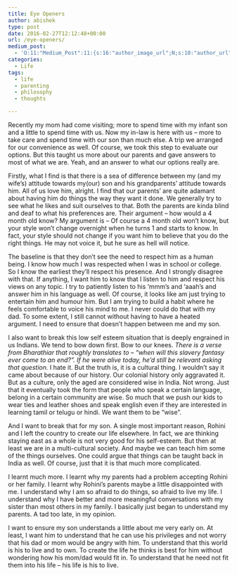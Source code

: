 ```yaml
---
title: Eye Openers
author: abishek
type: post
date: 2016-02-27T12:12:48+00:00
url: /eye-openers/
medium_post:
  - 'O:11:"Medium_Post":11:{s:16:"author_image_url";N;s:10:"author_url";N;s:11:"byline_name";N;s:12:"byline_email";N;s:10:"cross_link";s:3:"yes";s:2:"id";N;s:21:"follower_notification";s:3:"yes";s:7:"license";s:19:"all-rights-reserved";s:14:"publication_id";s:2:"-1";s:6:"status";s:8:"unlisted";s:3:"url";N;}'
categories:
  - Life
tags:
  - life
  - parenting
  - philosophy
  - thoughts

---
```

Recently my mom had come visiting; more to spend time with my infant son and a little to spend time with us. Now my in-law is here with us &#8211; more to take care and spend time with our son than much else. A trip we arranged for our convenience as well. Of course, we took this step to evaluate our options. But this taught us more about our parents and gave answers to most of what we are. Yeah, and an answer to what our options really are.

Firstly, what I find is that there is a sea of difference between my (and my wife&#8217;s) attitude towards my(our) son and his grandparents&#8217; attitude towards him. All of us love him, alright. I find that our parents&#8217; are quite adamant about having him do things the way they want it done. We generally try to see what he likes and suit ourselves to that. Both the parents are kinda blind and deaf to what his preferences are. Their argument &#8211; how would a 4 month old know? My argument is &#8211; Of course a 4 month old won&#8217;t know, but your style won&#8217;t change overnight when he turns 1 and starts to know. In fact, your style should not change if you want him to believe that you do the right things. He may not voice it, but he sure as hell will notice.

The baseline is that they don&#8217;t see the need to respect him as a human being. I know how much I was respected when I was in school or college. So I know the earliest they&#8217;ll respect his presence. And I strongly disagree with that. If anything, I want him to know that I listen to him and respect his views on any topic. I try to patiently listen to his &#8216;mmm&#8217;s and &#8216;aaah&#8217;s and answer him in his language as well. Of course, it looks like am just trying to entertain him and humour him. But I am trying to build a habit where he feels comfortable to voice his mind to me. I never could do that with my dad. To some extent, I still cannot without having to have a heated argument. I need to ensure that doesn&#8217;t happen between me and my son. 

I also want to break this low self esteem situation that is deeply engrained in us Indians. We tend to bow down first. Bow to our knees. _There is a verse from Bharathiar that roughly translates to &#8211; &#8220;when will this slavery fantasy ever come to an end?&#8221;. If he were alive today, he&#8217;d still be relevant asking that question._ I hate it. But the truth is, it is a cultural thing. I wouldn&#8217;t say it came about because of our history. Our colonial history only aggravated it. But as a culture, only the aged are considered wise in India. Not wrong. Just that it eventually took the form that people who speak a certain language, belong in a certain community are wise. So much that we push our kids to wear ties and leather shoes and speak english even if they are interested in learning tamil or telugu or hindi. We want them to be &#8220;wise&#8221;. 

And I want to break that for my son. A single most important reason, Rohini and I left the country to create our life elsewhere. In fact, we are thinking staying east as a whole is not very good for his self-esteem. But then at least we are in a multi-cultural society. And maybe we can teach him some of the things ourselves. One could argue that things can be taught back in India as well. Of course, just that it is that much more complicated.

I learnt much more. I learnt why my parents had a problem accepting Rohini or her family. I learnt why Rohini&#8217;s parents maybe a little disappointed with me. I understand why I am so afraid to do things, so afraid to live my life. I understand why I have better and more meaningful conversations with my sister than most others in my family. I basically just began to understand my parents. A tad too late, in my opinion.

I want to ensure my son understands a little about me very early on. At least, I want him to understand that he can use his privileges and not worry that his dad or mom would be angry with him. To understand that this world is his to live and to own. To create the life he thinks is best for him without wondering how his mom/dad would fit in. To understand that he need not fit them into his life &#8211; his life is his to live.